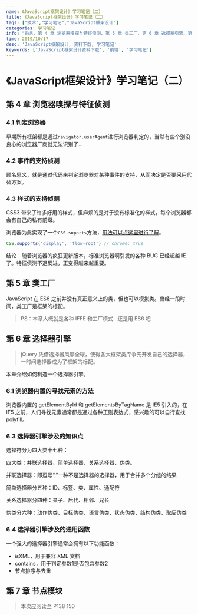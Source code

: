 ```yaml
---
name: 《JavaScript框架设计》学习笔记（二）
title: 《JavaScript框架设计》学习笔记（二）
tags: ["技术","学习笔记","JavaScript框架设计"]
categories: 学习笔记
info: "前言、第 4 章 浏览器嗅探与特征侦测、第 5 章 类工厂、第 6 章 选择器引擎、第 7 章 节点模块"
time: 2019/10/17
desc: 'JavaScript框架设计, 资料下载, 学习笔记'
keywords: ['JavaScript框架设计资料下载', '前端', '学习笔记']
---
```


# 《JavaScript框架设计》学习笔记（二）

## 第 4 章 浏览器嗅探与特征侦测

### 4.1 判定浏览器

早期所有框架都是通过`navigator.userAgent`进行浏览器判定的，当然有些个别没良心的浏览器厂商就无法识别了...

### 4.2 事件的支持侦测

顾名思义，就是通过代码来判定浏览器对某种事件的支持，从而决定是否要采用代替方案。

### 4.3 样式的支持侦测

CSS3 带来了许多好用的样式，但麻烦的是对于没有标准化的样式，每个浏览器都会有自己的私有前缀。

浏览器为此实现了一个`CSS.suports`方法，[用法可以点这里进行了解](https://developer.mozilla.org/zh-CN/docs/Web/API/CSS/supports)。

```javascript
CSS.supports('display', 'flow-root') // chrome: true
```

结论：随着浏览器的疯狂更新版本，标准浏览器啊引发的各种 BUG 已经超越 IE 了。特征侦测不退反进，正变得越来越重要。

## 第 5 章 类工厂

JavaScript 在 ES6 之前并没有真正意义上的类，但也可以模拟类。曾经一段时间，类工厂是框架的标配。

>  PS：本章大概就是各种 IFFE 和工厂模式...还是用 ES6 吧

## 第 6 章 选择器引擎

> jQuery 凭借选择器风靡全球，使得各大框架类库争先开发自己的选择器，一时间选择器成为了框架的标配。

本章介绍如何制造一个选择器引擎。

### 6.1 浏览器内置的寻找元素的方法

浏览器内置的 getElementById 和 getElementsByTagName 是 IE5 引入的，在 IE5 之前，人们寻找元素通常都是通过各种正则表达式，感兴趣的可以自行查找 polyfill。

### 6.3 选择器引擎涉及的知识点

选择符分为四大类十七种：

四大类：并联选择器、简单选择器、关系选择器、伪类。

并联选择器：即逗号“,”一种不是选择器的选择器，用于合并多个分组的结果

简单选择器分五种：ID、标签、类、属性、通配符

关系选择器分四种：亲子、后代、相邻、兄长

伪类分六种：动作伪类、目标伪类、语言伪类、状态伪类、结构伪类、取反伪类

### 6.4 选择器引擎涉及的通用函数

一个强大的选择器引擎通常会拥有以下功能函数：

- isXML，用于兼容 XML 文档
- contains，用于判定参数1是否包含参数2
- 节点排序与去重

## 第 7 章 节点模块



> 本次应阅读至 P138 150